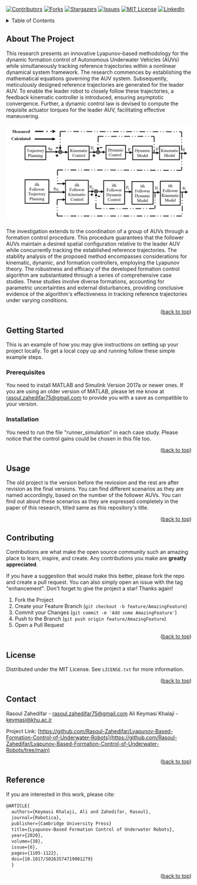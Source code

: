 <!-- Improved compatibility of back to top link: See: https://github.com/othneildrew/Best-README-Template/pull/73 -->
<a name="readme-top"></a>
<!--
*** Thanks for checking out the Best-README-Template. If you have a suggestion
*** that would make this better, please fork the repo and create a pull request
*** or simply open an issue with the tag "enhancement".
*** Don't forget to give the project a star!
*** Thanks again! Now go create something AMAZING! :D
-->



<!-- PROJECT SHIELDS -->
<!--
*** I'm using markdown "reference style" links for readability.
*** Reference links are enclosed in brackets [ ] instead of parentheses ( ).
*** See the bottom of this document for the declaration of the reference variables
*** for contributors-url, forks-url, etc. This is an optional, concise syntax you may use.
*** https://www.markdownguide.org/basic-syntax/#reference-style-links
-->
[![Contributors][contributors-shield]][contributors-url]
[![Forks][forks-shield]][forks-url]
[![Stargazers][stars-shield]][stars-url]
[![Issues][issues-shield]][issues-url]
[![MIT License][license-shield]][license-url]
[![LinkedIn][linkedin-shield]][linkedin-url]


<!-- TABLE OF CONTENTS -->
<details>
  <summary>Table of Contents</summary>
  <ol>
    <li>
      <a href="#about-the-project">About The Project</a>
    </li>
    <li>
      <a href="#getting-started">Getting Started</a>
      <ul>
        <li><a href="#prerequisites">Prerequisites</a></li>
        <li><a href="#installation">Installation</a></li>
      </ul>
    </li>
    <li><a href="#usage">Usage</a></li>
    <li><a href="#contributing">Contributing</a></li>
    <li><a href="#license">License</a></li>
    <li><a href="#contact">Contact</a></li>
    <li><a href="#Reference">Reference</a></li>
  </ol>
</details>



<!-- ABOUT THE PROJECT -->
## About The Project

This research presents an innovative Lyapunov-based methodology for the dynamic formation control of Autonomous Underwater Vehicles (AUVs) while simultaneously tracking reference trajectories within a nonlinear dynamical system framework. The research commences by establishing the mathematical equations governing the AUV system. Subsequently, meticulously designed reference trajectories are generated for the leader AUV. To enable the leader robot to closely follow these trajectories, a feedback kinematic controller is introduced, ensuring asymptotic convergence. Further, a dynamic control law is devised to compute the requisite actuator torques for the leader AUV, facilitating effective maneuvering.

![comgit](https://github.com/Rasoul-Zahedifar/Lyapunov-Based-Formation-Control-of-Underwater-Robots/blob/main/Block%20Diagram.jpg)

The investigation extends to the coordination of a group of AUVs through a formation control procedure. This procedure guarantees that the follower AUVs maintain a desired spatial configuration relative to the leader AUV while concurrently tracking the established reference trajectories. The stability analysis of the proposed method encompasses considerations for kinematic, dynamic, and formation controllers, employing the Lyapunov theory. The robustness and efficacy of the developed formation control algorithm are substantiated through a series of comprehensive case studies. These studies involve diverse formations, accounting for parametric uncertainties and external disturbances, providing conclusive evidence of the algorithm's effectiveness in tracking reference trajectories under varying conditions.

<p align="right">(<a href="#readme-top">back to top</a>)</p>



<!-- GETTING STARTED -->
## Getting Started

This is an example of how you may give instructions on setting up your project locally.
To get a local copy up and running follow these simple example steps.



<!-- PREREQUISITES -->
### Prerequisites

You need to install MATLAB and Simulink Version 2017a or newer ones. If you are using an older version of MATLAB, please let me know at rasoul.zahedifar75@gmail.com to provide you with a save as compatible to your version.



<!-- INSTALLATION -->
### Installation

You need to run the file "runner_simulation" in each case study. Please notice that the control gains could be chosen in this file too.

<p align="right">(<a href="#readme-top">back to top</a>)</p>



<!-- USAGE EXAMPLES -->
## Usage

The old project is the version before the reviosion and the rest are after revision as the final versions. You can find different scenarios as they are named accordingly, based on the number of the follower AUVs. You can find out about these scenarios as they are expressed completely in the paper of this research, titled same as this repository's title.

<p align="right">(<a href="#readme-top">back to top</a>)</p>



<!-- CONTRIBUTING -->
## Contributing

Contributions are what make the open source community such an amazing place to learn, inspire, and create. Any contributions you make are **greatly appreciated**.

If you have a suggestion that would make this better, please fork the repo and create a pull request. You can also simply open an issue with the tag "enhancement".
Don't forget to give the project a star! Thanks again!

1. Fork the Project
2. Create your Feature Branch (`git checkout -b feature/AmazingFeature`)
3. Commit your Changes (`git commit -m 'Add some AmazingFeature'`)
4. Push to the Branch (`git push origin feature/AmazingFeature`)
5. Open a Pull Request

<p align="right">(<a href="#readme-top">back to top</a>)</p>



<!-- LICENSE -->
## License

Distributed under the MIT License. See `LICENSE.txt` for more information.

<p align="right">(<a href="#readme-top">back to top</a>)</p>



<!-- CONTACT -->
## Contact

Rasoul Zahedifar - rasoul.zahedifar75@gmail.com
Ali Keymasi Khalaji - keymasi@khu.ac.ir

Project Link: [https://github.com/Rasoul-Zahedifar/Lyapunov-Based-Formation-Control-of-Underwater-Robots](https://github.com/Rasoul-Zahedifar/Lyapunov-Based-Formation-Control-of-Underwater-Robots/tree/main)

<p align="right">(<a href="#readme-top">back to top</a>)</p>



<!-- REFERENCE -->
## Reference

If you are interested in this work, please cite:

```
@ARTICLE{
  authors={Keymasi Khalaji, Ali and Zahedifar, Rasoul},
  journal={Robotica},
  publisher={Cambridge University Press}
  title={Lyapunov-Based Formation Control of Underwater Robots}, 
  year={2020},
  volume={38},
  issue={6},
  pages={1105-1122},
  doi={10.1017/S0263574719001279}
  }
```

<p align="right">(<a href="#readme-top">back to top</a>)</p>



<!-- MARKDOWN LINKS & IMAGES -->
<!-- https://www.markdownguide.org/basic-syntax/#reference-style-links -->
[contributors-shield]: https://img.shields.io/github/contributors/Rasoul-Zahedifar/Lyapunov-Based-Formation-Control-of-Underwater-Robots.svg?style=for-the-badge
[contributors-url]: https://github.com/Rasoul-Zahedifar/Lyapunov-Based-Formation-Control-of-Underwater-Robots/graphs/contributors
[forks-shield]: https://img.shields.io/github/forks/Rasoul-Zahedifar/Lyapunov-Based-Formation-Control-of-Underwater-Robots.svg?style=for-the-badge
[forks-url]: https://github.com/Rasoul-Zahedifar/Lyapunov-Based-Formation-Control-of-Underwater-Robots/network/members
[stars-shield]: https://img.shields.io/github/stars/Rasoul-Zahedifar/Lyapunov-Based-Formation-Control-of-Underwater-Robots.svg?style=for-the-badge
[stars-url]: https://github.com/Rasoul-Zahedifar/Lyapunov-Based-Formation-Control-of-Underwater-Robots/stargazers
[issues-shield]: https://img.shields.io/github/issues/Rasoul-Zahedifar/Lyapunov-Based-Formation-Control-of-Underwater-Robots.svg?style=for-the-badge
[issues-url]: https://github.com/Rasoul-Zahedifar/Lyapunov-Based-Formation-Control-of-Underwater-Robots/issues
[license-shield]: https://img.shields.io/github/license/Rasoul-Zahedifar/Lyapunov-Based-Formation-Control-of-Underwater-Robots.svg?style=for-the-badge
[license-url]: https://github.com/Rasoul-Zahedifar/Lyapunov-Based-Formation-Control-of-Underwater-Robots/blob/master/LICENSE.txt
[linkedin-shield]: https://img.shields.io/badge/-LinkedIn-black.svg?style=for-the-badge&logo=linkedin&colorB=555
[linkedin-url]: https://linkedin.com/in/rasoul-zahedifar